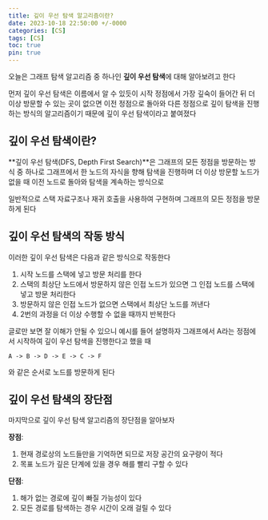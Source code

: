 ```yaml
---
title: 깊이 우선 탐색 알고리즘이란?
date: 2023-10-18 22:50:00 +/-0000
categories: [CS]
tags: [CS]
toc: true
pin: true
---
```


오늘은 그래프 탐색 알고리즘 중 하나인 **깊이 우선 탐색**에 대해 알아보려고 한다

먼저 깊이 우선 탐색은 이름에서 알 수 있듯이 시작 정점에서 가장 깊숙이 들어간 뒤 더 이상 방문할 수 있는 곳이 없으면 이전 정점으로 돌아와 다른 정점으로 깊이 탐색을 진행하는 방식의 알고리즘이기 때문에 깊이 우선 탐색이라고 붙여졌다

## 깊이 우선 탐색이란?

**깊이 우선 탐색(DFS, Depth First Search)**은 그래프의 모든 정점을 방문하는 방식 중 하나로  그래프에서 한 노드의 자식을 향해 탐색을 진행하며 더 이상 방문할 노드가 없을 때 이전 노드로 돌아와 탐색을 계속하는 방식으로

일반적으로 스택 자료구조나 재귀 호출을 사용하여 구현하며 그래프의 모든 정점을 방문하게 된다

## 깊이 우선 탐색의 작동 방식

이러한 깊이 우선 탐색은 다음과 같은 방식으로 작동한다

1. 시작 노드를 스택에 넣고 방문 처리를 한다
2. 스택의 최상단 노드에서 방문하지 않은 인접 노드가 있으면 그 인접 노드를 스택에 넣고 방문 처리한다
3. 방문하지 않은 인접 노드가 없으면 스택에서 최상단 노드를 꺼낸다
4. 2번의 과정을 더 이상 수행할 수 없을 때까지 반복한다

글로만 보면 잘 이해가 안될 수 있으니 예시를 들어
설명하자 그래프에서 A라는 정점에서 시작하여 깊이 우선 탐색을 진행한다고 했을 때

~~~
A -> B -> D -> E -> C -> F
~~~

와 같은 순서로 노드를 방문하게 된다

## 깊이 우선 탐색의 장단점

마지막으로 깊이 우선 탐색 알고리즘의 장단점을 알아보자

**장점**:
1. 현재 경로상의 노드들만을 기억하면 되므로 저장 공간의 요구량이 적다
2. 목표 노드가 깊은 단계에 있을 경우 해를 빨리 구할 수 있다

**단점**:
1. 해가 없는 경로에 깊이 빠질 가능성이 있다
2. 모든 경로를 탐색하는 경우 시간이 오래 걸릴 수 있다